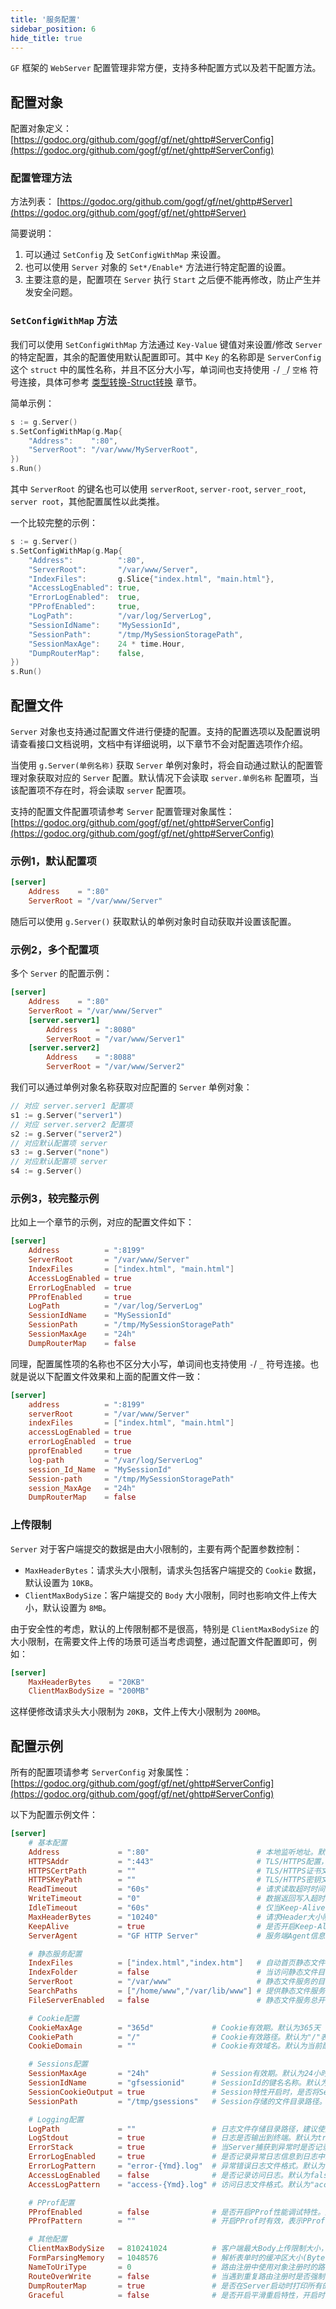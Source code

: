 ```yaml
---
title: '服务配置'
sidebar_position: 6
hide_title: true
---
```


`GF` 框架的 `WebServer` 配置管理非常方便，支持多种配置方式以及若干配置方法。

## 配置对象

配置对象定义： [https://godoc.org/github.com/gogf/gf/net/ghttp#ServerConfig](https://godoc.org/github.com/gogf/gf/net/ghttp#ServerConfig)

### 配置管理方法

方法列表： [https://godoc.org/github.com/gogf/gf/net/ghttp#Server](https://godoc.org/github.com/gogf/gf/net/ghttp#Server)

简要说明：

1. 可以通过 `SetConfig` 及 `SetConfigWithMap` 来设置。
2. 也可以使用 `Server` 对象的 `Set*/Enable*` 方法进行特定配置的设置。
3. 主要注意的是，配置项在 `Server` 执行 `Start` 之后便不能再修改，防止产生并发安全问题。

### `SetConfigWithMap` 方法

我们可以使用 `SetConfigWithMap` 方法通过 `Key-Value` 键值对来设置/修改 `Server` 的特定配置，其余的配置使用默认配置即可。其中 `Key` 的名称即是 `ServerConfig` 这个 `struct` 中的属性名称，并且不区分大小写，单词间也支持使用 `-`/ `_`/ `空格` 符号连接，具体可参考 [类型转换-Struct转换](../1-核心组件/6-类型转换/2-类型转换-Struct转换.md) 章节。

简单示例：

```go
s := g.Server()
s.SetConfigWithMap(g.Map{
    "Address":    ":80",
    "ServerRoot": "/var/www/MyServerRoot",
})
s.Run()

```

其中 `ServerRoot` 的键名也可以使用 `serverRoot`, `server-root`, `server_root`, `server root`，其他配置属性以此类推。

一个比较完整的示例：

```go
s := g.Server()
s.SetConfigWithMap(g.Map{
    "Address":          ":80",
    "ServerRoot":       "/var/www/Server",
    "IndexFiles":       g.Slice{"index.html", "main.html"},
    "AccessLogEnabled": true,
    "ErrorLogEnabled":  true,
    "PProfEnabled":     true,
    "LogPath":          "/var/log/ServerLog",
    "SessionIdName":    "MySessionId",
    "SessionPath":      "/tmp/MySessionStoragePath",
    "SessionMaxAge":    24 * time.Hour,
    "DumpRouterMap":    false,
})
s.Run()

```

## 配置文件

`Server` 对象也支持通过配置文件进行便捷的配置。支持的配置选项以及配置说明请查看接口文档说明，文档中有详细说明，以下章节不会对配置选项作介绍。

当使用 `g.Server(单例名称)` 获取 `Server` 单例对象时，将会自动通过默认的配置管理对象获取对应的 `Server` 配置。默认情况下会读取 `server.单例名称` 配置项，当该配置项不存在时，将会读取 `server` 配置项。

支持的配置文件配置项请参考 `Server` 配置管理对象属性： [https://godoc.org/github.com/gogf/gf/net/ghttp#ServerConfig](https://godoc.org/github.com/gogf/gf/net/ghttp#ServerConfig)

### 示例1，默认配置项

```toml
[server]
    Address    = ":80"
    ServerRoot = "/var/www/Server"

```

随后可以使用 `g.Server()` 获取默认的单例对象时自动获取并设置该配置。

### 示例2，多个配置项

多个 `Server` 的配置示例：

```toml
[server]
    Address    = ":80"
    ServerRoot = "/var/www/Server"
    [server.server1]
        Address    = ":8080"
        ServerRoot = "/var/www/Server1"
    [server.server2]
        Address    = ":8088"
        ServerRoot = "/var/www/Server2"

```

我们可以通过单例对象名称获取对应配置的 `Server` 单例对象：

```go
// 对应 server.server1 配置项
s1 := g.Server("server1")
// 对应 server.server2 配置项
s2 := g.Server("server2")
// 对应默认配置项 server
s3 := g.Server("none")
// 对应默认配置项 server
s4 := g.Server()

```

### 示例3，较完整示例

比如上一个章节的示例，对应的配置文件如下：

```toml
[server]
    Address          = ":8199"
    ServerRoot       = "/var/www/Server"
    IndexFiles       = ["index.html", "main.html"]
    AccessLogEnabled = true
    ErrorLogEnabled  = true
    PProfEnabled     = true
    LogPath          = "/var/log/ServerLog"
    SessionIdName    = "MySessionId"
    SessionPath      = "/tmp/MySessionStoragePath"
    SessionMaxAge    = "24h"
    DumpRouterMap    = false

```

同理，配置属性项的名称也不区分大小写，单词间也支持使用 `-`/ `_` 符号连接。也就是说以下配置文件效果和上面的配置文件一致：

```toml
[server]
    address          = ":8199"
    serverRoot       = "/var/www/Server"
    indexFiles       = ["index.html", "main.html"]
    accessLogEnabled = true
    errorLogEnabled  = true
    pprofEnabled     = true
    log-path         = "/var/log/ServerLog"
    session_Id_Name  = "MySessionId"
    Session-path     = "/tmp/MySessionStoragePath"
    session_MaxAge   = "24h"
    DumpRouterMap    = false

```

### 上传限制

`Server` 对于客户端提交的数据是由大小限制的，主要有两个配置参数控制：

- `MaxHeaderBytes`：请求头大小限制，请求头包括客户端提交的 `Cookie` 数据，默认设置为 `10KB`。
- `ClientMaxBodySize`：客户端提交的 `Body` 大小限制，同时也影响文件上传大小，默认设置为 `8MB`。

由于安全性的考虑，默认的上传限制都不是很高，特别是 `ClientMaxBodySize` 的大小限制，在需要文件上传的场景可适当考虑调整，通过配置文件配置即可，例如：

```toml
[server]
    MaxHeaderBytes    = "20KB"
    ClientMaxBodySize = "200MB"

```

这样便修改请求头大小限制为 `20KB`，文件上传大小限制为 `200MB`。

## 配置示例

所有的配置项请参考 `ServerConfig` 对象属性： [https://godoc.org/github.com/gogf/gf/net/ghttp#ServerConfig](https://godoc.org/github.com/gogf/gf/net/ghttp#ServerConfig)

以下为配置示例文件：

```toml
[server]
    # 基本配置
    Address             = ":80"                        # 本地监听地址。默认":80"
    HTTPSAddr           = ":443"                       # TLS/HTTPS配置，同时需要配置证书和密钥。默认关闭
    HTTPSCertPath       = ""                           # TLS/HTTPS证书文件本地路径，建议使用绝对路径。默认关闭
    HTTPSKeyPath        = ""                           # TLS/HTTPS密钥文件本地路径，建议使用绝对路径。默认关闭
    ReadTimeout         = "60s"                        # 请求读取超时时间，一般不需要配置。默认为60秒
    WriteTimeout        = "0"                          # 数据返回写入超时时间，一般不需要配置。默认不超时（0）
    IdleTimeout         = "60s"                        # 仅当Keep-Alive开启时有效，请求闲置时间。默认为60秒
    MaxHeaderBytes      = "10240"                      # 请求Header大小限制（Byte）。默认为10KB
    KeepAlive           = true                         # 是否开启Keep-Alive功能。默认true
    ServerAgent         = "GF HTTP Server"             # 服务端Agent信息。默认为"GF HTTP Server"

    # 静态服务配置
    IndexFiles          = ["index.html","index.htm"]   # 自动首页静态文件检索。默认为["index.html", "index.htm"]
    IndexFolder         = false                        # 当访问静态文件目录时，是否展示目录下的文件列表。默认关闭，那么请求将返回403
    ServerRoot          = "/var/www"                   # 静态文件服务的目录根路径，配置时自动开启静态文件服务。默认关闭
    SearchPaths         = ["/home/www","/var/lib/www"] # 提供静态文件服务时额外的文件搜索路径，当根路径找不到时则按照顺序在搜索目录查找。默认关闭
    FileServerEnabled   = false                        # 静态文件服务总开关。默认false

    # Cookie配置
    CookieMaxAge        = "365d"             # Cookie有效期。默认为365天
    CookiePath          = "/"                # Cookie有效路径。默认为"/"表示全站所有路径下有效
    CookieDomain        = ""                 # Cookie有效域名。默认为当前配置Cookie时的域名

    # Sessions配置
    SessionMaxAge       = "24h"              # Session有效期。默认为24小时
    SessionIdName       = "gfsessionid"      # SessionId的键名名称。默认为gfsessionid
    SessionCookieOutput = true               # Session特性开启时，是否将SessionId返回到Cookie中。默认true
    SessionPath         = "/tmp/gsessions"   # Session存储的文件目录路径。默认为当前系统临时目录下的gsessions目录

    # Logging配置
    LogPath             = ""                 # 日志文件存储目录路径，建议使用绝对路径。默认为空，表示关闭
    LogStdout           = true               # 日志是否输出到终端。默认为true
    ErrorStack          = true               # 当Server捕获到异常时是否记录堆栈信息到日志中。默认为true
    ErrorLogEnabled     = true               # 是否记录异常日志信息到日志中。默认为true
    ErrorLogPattern     = "error-{Ymd}.log"  # 异常错误日志文件格式。默认为"error-{Ymd}.log"
    AccessLogEnabled    = false              # 是否记录访问日志。默认为false
    AccessLogPattern    = "access-{Ymd}.log" # 访问日志文件格式。默认为"access-{Ymd}.log"

    # PProf配置
    PProfEnabled        = false              # 是否开启PProf性能调试特性。默认为false
    PProfPattern        = ""                 # 开启PProf时有效，表示PProf特性的页面访问路径，对当前Server绑定的所有域名有效。

    # 其他配置
    ClientMaxBodySize   = 810241024          # 客户端最大Body上传限制大小，影响文件上传大小(Byte)。默认为8*1024*1024=8MB
    FormParsingMemory   = 1048576            # 解析表单时的缓冲区大小(Byte)，一般不需要配置。默认为1024*1024=1MB
    NameToUriType       = 0                  # 路由注册中使用对象注册时的路由生成规则。默认为0
    RouteOverWrite      = false              # 当遇到重复路由注册时是否强制覆盖。默认为false，重复路由存在时将会在启动时报错退出
    DumpRouterMap       = true               # 是否在Server启动时打印所有的路由列表。默认为true
    Graceful            = false              # 是否开启平滑重启特性，开启时将会在本地增加10000的本地TCP端口用于进程间通信。默认false
```
